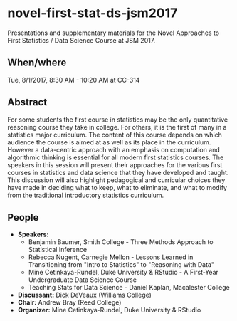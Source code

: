 # novel-first-stat-ds-jsm2017

Presentations and supplementary materials for the Novel Approaches to First Statistics / Data Science Course at JSM 2017.

## When/where

Tue, 8/1/2017, 8:30 AM - 10:20 AM	at CC-314

## Abstract

For some students the first course in statistics may be the only quantitative reasoning course they take in college. For others, it is the first of many in a statistics major curriculum. The content of this course depends on which audience the course is aimed at as well as its place in the curriculum. However a data-centric approach with an emphasis on computation and algorithmic thinking is essential for all modern first statistics courses. The speakers in this session will present their approaches for the various first courses in statistics and data science that they have developed and taught. This discussion will also highlight pedagogical and curricular choices they have made in deciding what to keep, what to eliminate, and what to modify from the traditional introductory statistics curriculum.

## People

- **Speakers:**
  - Benjamin Baumer, Smith College - Three Methods Approach to Statistical Inference
  - Rebecca Nugent, Carnegie Mellon - Lessons Learned in Transitioning from "Intro to Statistics" to "Reasoning with Data"
  - Mine Cetinkaya-Rundel, Duke University & RStudio - A First-Year Undergraduate Data Science Course
  - Teaching Stats for Data Science - Daniel Kaplan, Macalester College
- **Discussant:** Dick DeVeaux (Williams College)
- **Chair:** Andrew Bray (Reed College)
- **Organizer:** Mine Cetinkaya-Rundel, Duke University & RStudio